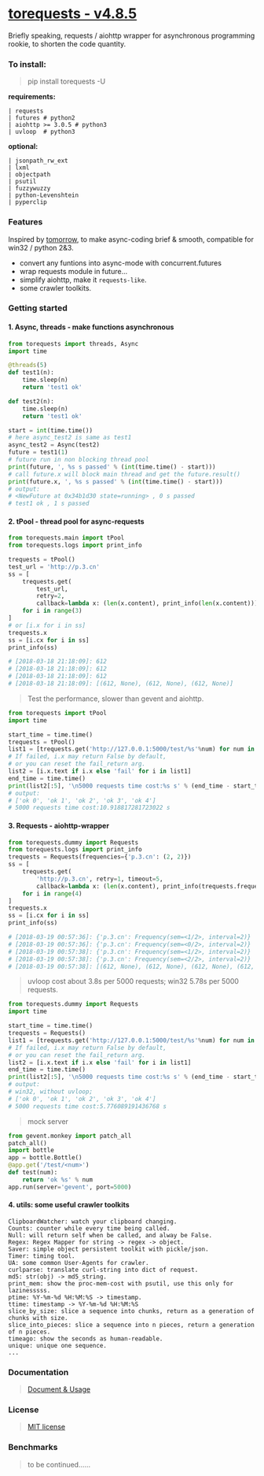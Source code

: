 # [torequests  - v4.8.5](https://github.com/ClericPy/torequests)

Briefly speaking, requests / aiohttp wrapper for asynchronous programming rookie, to shorten the code quantity. 

### To install:

> pip install torequests -U

**requirements:**

    | requests
    | futures # python2
    | aiohttp >= 3.0.5 # python3
    | uvloop  # python3

**optional:**

    | jsonpath_rw_ext
    | lxml
    | objectpath
    | psutil
    | fuzzywuzzy
    | python-Levenshtein
    | pyperclip

### Features

Inspired by [tomorrow](https://github.com/madisonmay/Tomorrow), to make async-coding brief & smooth, compatible for win32 / python 2&3.

* convert any funtions into async-mode with concurrent.futures
* wrap requests module in future...
* simplify aiohttp, make it `requests-like`.
* some crawler toolkits.

### Getting started

#### 1. Async, threads - make functions asynchronous

```python
from torequests import threads, Async
import time

@threads(5)
def test1(n):
    time.sleep(n)
    return 'test1 ok'

def test2(n):
    time.sleep(n)
    return 'test1 ok'

start = int(time.time())
# here async_test2 is same as test1
async_test2 = Async(test2)
future = test1(1)
# future run in non blocking thread pool
print(future, ', %s s passed' % (int(time.time() - start)))
# call future.x will block main thread and get the future.result()
print(future.x, ', %s s passed' % (int(time.time() - start)))
# output:
# <NewFuture at 0x34b1d30 state=running> , 0 s passed
# test1 ok , 1 s passed
```
#### 2. tPool - thread pool for async-requests

```python
from torequests.main import tPool
from torequests.logs import print_info

trequests = tPool()
test_url = 'http://p.3.cn'
ss = [
    trequests.get(
        test_url,
        retry=2,
        callback=lambda x: (len(x.content), print_info(len(x.content))))
    for i in range(3)
]
# or [i.x for i in ss]
trequests.x
ss = [i.cx for i in ss]
print_info(ss)

# [2018-03-18 21:18:09]: 612
# [2018-03-18 21:18:09]: 612
# [2018-03-18 21:18:09]: 612
# [2018-03-18 21:18:09]: [(612, None), (612, None), (612, None)]
```
> Test the performance, slower than gevent and aiohttp.
```python
from torequests import tPool
import time

start_time = time.time()
trequests = tPool()
list1 = [trequests.get('http://127.0.0.1:5000/test/%s'%num) for num in range(5000)]
# If failed, i.x may return False by default,
# or you can reset the fail_return arg.
list2 = [i.x.text if i.x else 'fail' for i in list1]
end_time = time.time()
print(list2[:5], '\n5000 requests time cost:%s s' % (end_time - start_time))
# output:
# ['ok 0', 'ok 1', 'ok 2', 'ok 3', 'ok 4'] 
# 5000 requests time cost:10.918817281723022 s
```

#### 3. Requests - aiohttp-wrapper

```python
from torequests.dummy import Requests
from torequests.logs import print_info
trequests = Requests(frequencies={'p.3.cn': (2, 2)})
ss = [
    trequests.get(
        'http://p.3.cn', retry=1, timeout=5,
        callback=lambda x: (len(x.content), print_info(trequests.frequencies)))
    for i in range(4)
]
trequests.x
ss = [i.cx for i in ss]
print_info(ss)

# [2018-03-19 00:57:36]: {'p.3.cn': Frequency(sem=<1/2>, interval=2)}
# [2018-03-19 00:57:36]: {'p.3.cn': Frequency(sem=<0/2>, interval=2)}
# [2018-03-19 00:57:38]: {'p.3.cn': Frequency(sem=<1/2>, interval=2)}
# [2018-03-19 00:57:38]: {'p.3.cn': Frequency(sem=<2/2>, interval=2)}
# [2018-03-19 00:57:38]: [(612, None), (612, None), (612, None), (612, None)]
```

> uvloop cost about 3.8s per 5000 requests; win32 5.78s per 5000 requests.
```python
from torequests.dummy import Requests
import time

start_time = time.time()
trequests = Requests()
list1 = [trequests.get('http://127.0.0.1:5000/test/%s'%num) for num in range(5000)]
# If failed, i.x may return False by default,
# or you can reset the fail_return arg.
list2 = [i.x.text if i.x else 'fail' for i in list1]
end_time = time.time()
print(list2[:5], '\n5000 requests time cost:%s s' % (end_time - start_time))
# output:
# win32, without uvloop; 
# ['ok 0', 'ok 1', 'ok 2', 'ok 3', 'ok 4'] 
# 5000 requests time cost:5.776089191436768 s
```

> mock server

```python
from gevent.monkey import patch_all
patch_all()
import bottle
app = bottle.Bottle()
@app.get('/test/<num>')
def test(num):
    return 'ok %s' % num
app.run(server='gevent', port=5000)
```

#### 4. utils: some useful crawler toolkits

    ClipboardWatcher: watch your clipboard changing.
    Counts: counter while every time being called.
    Null: will return self when be called, and alway be False.
    Regex: Regex Mapper for string -> regex -> object.
    Saver: simple object persistent toolkit with pickle/json.
    Timer: timing tool.
    UA: some common User-Agents for crawler.
    curlparse: translate curl-string into dict of request.
    md5: str(obj) -> md5_string.
    print_mem: show the proc-mem-cost with psutil, use this only for lazinesssss.
    ptime: %Y-%m-%d %H:%M:%S -> timestamp.
    ttime: timestamp -> %Y-%m-%d %H:%M:%S
    slice_by_size: slice a sequence into chunks, return as a generation of chunks with size.
    slice_into_pieces: slice a sequence into n pieces, return a generation of n pieces.
    timeago: show the seconds as human-readable.
    unique: unique one sequence.
    ...


### Documentation
> [Document & Usage](https://torequests.readthedocs.io/en/latest/)

### License
> [MIT license](LICENSE)

### Benchmarks
> to be continued......

